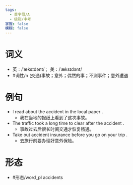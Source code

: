 ```yaml
---
tags:
  - 首字母/A
  - 级别/中考
掌握: false
模糊: false
---
```

# 词义
- 英：/ˈæksɪdənt/； 美：/ˈæksɪdənt/
- #词性/n  (交通)事故；意外；偶然的事；不测事件；意外遭遇
# 例句
- I read about the accident in the local paper .
	- 我在当地的报纸上看到了这次事故。
- The traffic took a long time to clear after the accident .
	- 事故过去后很长时间交通才恢复畅通。
- Take out accident insurance before you go on your trip .
	- 去旅行前要办理好意外保险。
# 形态
- #形态/word_pl accidents
